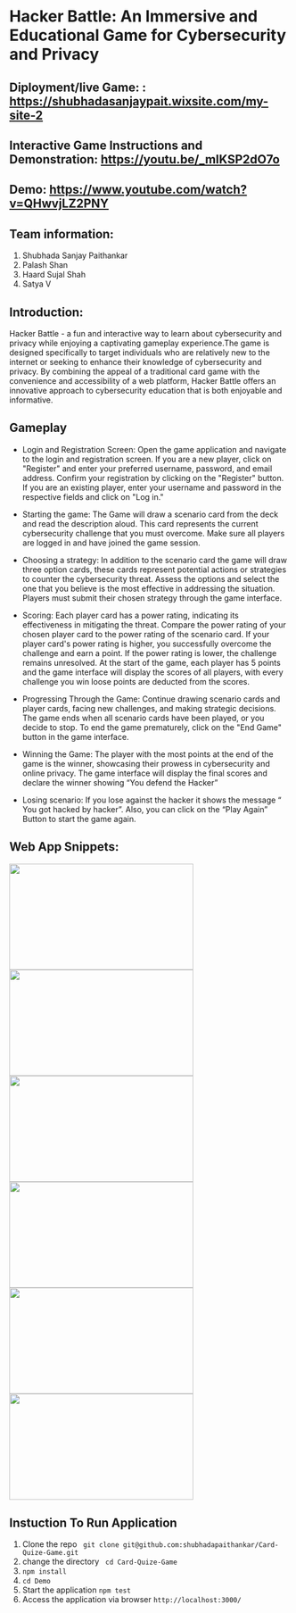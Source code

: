 # Hacker Battle: An Immersive and Educational Game for Cybersecurity and Privacy

## Diployment/live Game:  : https://shubhadasanjaypait.wixsite.com/my-site-2 
## Interactive Game Instructions and Demonstration: https://youtu.be/_mIKSP2dO7o
## Demo: https://www.youtube.com/watch?v=QHwvjLZ2PNY 


## Team information:

1. Shubhada Sanjay Paithankar
2. Palash Shan
3. Haard Sujal Shah
4. Satya V
 
## Introduction:
 
Hacker Battle - a fun and interactive way to learn about cybersecurity and privacy while enjoying a captivating gameplay experience.The game is designed specifically to target individuals who are relatively new to the internet or seeking to enhance their knowledge of cybersecurity and privacy. By combining the appeal of a traditional card game with the convenience and accessibility of a web platform, Hacker Battle offers an innovative approach to cybersecurity education that is both enjoyable and informative.

## Gameplay

- Login and Registration Screen:
Open the game application and navigate to the login and registration screen. If you are a new player, click on "Register" and enter your preferred username, password, and email address. Confirm your registration by clicking on the "Register" button. If you are an existing player, enter your username and password in the respective fields and click on "Log in."

- Starting the game:
The Game will draw a scenario card from the deck and read the description aloud. This card represents the current cybersecurity challenge that you must overcome. Make sure all players are logged in and have joined the game session.

- Choosing a strategy:
In addition to the scenario card the game will draw three option cards, these cards represent potential actions or strategies to counter the cybersecurity threat. Assess the options and select the one that you believe is the most effective in addressing the situation. Players must submit their chosen strategy through the game interface.

- Scoring:
Each player card has a power rating, indicating its effectiveness in mitigating the threat. Compare the power rating of your chosen player card to the power rating of the scenario card. If your player card's power rating is higher, you successfully overcome the challenge and earn a point. If the power rating is lower, the challenge remains unresolved. At the start of the game, each player has 5 points and the game interface will display the scores of all players, with every challenge you win loose points are deducted from the scores.

- Progressing Through the Game:
Continue drawing scenario cards and player cards, facing new challenges, and making strategic decisions. The game ends when all scenario cards have been played, or you decide to stop. To end the game prematurely, click on the "End Game" button in the game interface.

- Winning the Game: 
The player with the most points at the end of the game is the winner, showcasing their prowess in cybersecurity and online privacy. The game interface will display the final scores and declare the winner showing “You defend the Hacker”

- Losing scenario:
If you lose against the hacker it shows the message “ You got hacked by hacker”. Also, you can click on the “Play Again” Button to start the game again.


## Web App Snippets:
<p float="left">
<img src="https://user-images.githubusercontent.com/99461999/236038001-c9e77044-a749-49aa-aa2c-0888ae9f2d66.png" width="330" height="190">
<img src="https://user-images.githubusercontent.com/99461999/236038235-7767bfda-e637-4d5c-bcea-7a2a9ee4fa25.png" width="330" height="190">
<img src="https://user-images.githubusercontent.com/99461999/236038441-26f08bd7-08be-4d63-9fd4-1100bae6a798.png" width="330" height="190">
<img src="https://user-images.githubusercontent.com/99461999/236038438-8c626f13-6530-4ea1-845b-d955e6deaaeb.png" width="330" height="190">
<img src="https://user-images.githubusercontent.com/99461999/236038455-83c3d48e-09e8-4599-9273-1c564f5d9291.png" width="330" height="190">
<img src="https://user-images.githubusercontent.com/99461999/236038446-6dd651f8-0d6c-4276-8b97-7f6e8649ace4.png" width="330" height="190">

</p>

## Instuction To Run Application
1. Clone the repo ` git clone git@github.com:shubhadapaithankar/Card-Quize-Game.git`
2. change the directory ` cd Card-Quize-Game`
3. `npm install`
4. `cd Demo`
5. Start the application `npm test`
6. Access the application via browser `http://localhost:3000/`


